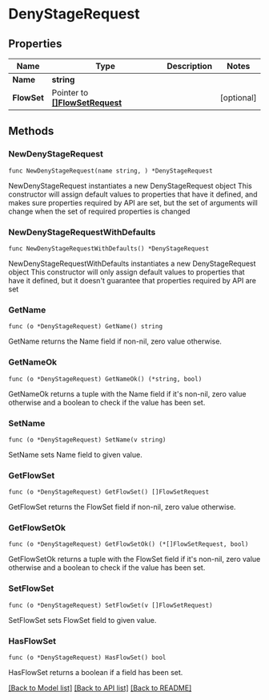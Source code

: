 # DenyStageRequest

## Properties

Name | Type | Description | Notes
------------ | ------------- | ------------- | -------------
**Name** | **string** |  | 
**FlowSet** | Pointer to [**[]FlowSetRequest**](FlowSetRequest.md) |  | [optional] 

## Methods

### NewDenyStageRequest

`func NewDenyStageRequest(name string, ) *DenyStageRequest`

NewDenyStageRequest instantiates a new DenyStageRequest object
This constructor will assign default values to properties that have it defined,
and makes sure properties required by API are set, but the set of arguments
will change when the set of required properties is changed

### NewDenyStageRequestWithDefaults

`func NewDenyStageRequestWithDefaults() *DenyStageRequest`

NewDenyStageRequestWithDefaults instantiates a new DenyStageRequest object
This constructor will only assign default values to properties that have it defined,
but it doesn't guarantee that properties required by API are set

### GetName

`func (o *DenyStageRequest) GetName() string`

GetName returns the Name field if non-nil, zero value otherwise.

### GetNameOk

`func (o *DenyStageRequest) GetNameOk() (*string, bool)`

GetNameOk returns a tuple with the Name field if it's non-nil, zero value otherwise
and a boolean to check if the value has been set.

### SetName

`func (o *DenyStageRequest) SetName(v string)`

SetName sets Name field to given value.


### GetFlowSet

`func (o *DenyStageRequest) GetFlowSet() []FlowSetRequest`

GetFlowSet returns the FlowSet field if non-nil, zero value otherwise.

### GetFlowSetOk

`func (o *DenyStageRequest) GetFlowSetOk() (*[]FlowSetRequest, bool)`

GetFlowSetOk returns a tuple with the FlowSet field if it's non-nil, zero value otherwise
and a boolean to check if the value has been set.

### SetFlowSet

`func (o *DenyStageRequest) SetFlowSet(v []FlowSetRequest)`

SetFlowSet sets FlowSet field to given value.

### HasFlowSet

`func (o *DenyStageRequest) HasFlowSet() bool`

HasFlowSet returns a boolean if a field has been set.


[[Back to Model list]](../README.md#documentation-for-models) [[Back to API list]](../README.md#documentation-for-api-endpoints) [[Back to README]](../README.md)


